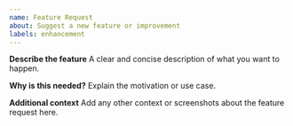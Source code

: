```yaml
---
name: Feature Request
about: Suggest a new feature or improvement
labels: enhancement
---
```


**Describe the feature**
A clear and concise description of what you want to happen.

**Why is this needed?**
Explain the motivation or use case.

**Additional context**
Add any other context or screenshots about the feature request here.
